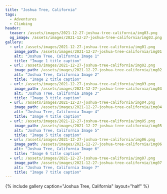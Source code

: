 ```yaml
---
title: "Joshua Tree, California"
tags:
  - Adventures
  - Climbing
header:
  teaser: /assets/images/2021-12-27-joshua-tree-california/img03.png
  og_image: /assets/images/2021-12-27-joshua-tree-california/img03.png
gallery:
  - url: /assets/images/2021-12-27-joshua-tree-california/img01.png
    image_path: /assets/images/2021-12-27-joshua-tree-california/img01.png
    alt: "Joshua Tree, California Image 1"
    title: "Image 1 title caption"
  - url: /assets/images/2021-12-27-joshua-tree-california/img02.png
    image_path: /assets/images/2021-12-27-joshua-tree-california/img02.png
    alt: "Joshua Tree, California Image 2"
    title: "Image 2 title caption"
  - url: /assets/images/2021-12-27-joshua-tree-california/img03.png
    image_path: /assets/images/2021-12-27-joshua-tree-california/img03.png
    alt: "Joshua Tree, California Image 3"
    title: "Image 3 title caption"
  - url: /assets/images/2021-12-27-joshua-tree-california/img04.png
    image_path: /assets/images/2021-12-27-joshua-tree-california/img04.png
    alt: "Joshua Tree, California Image 4"
    title: "Image 4 title caption"
  - url: /assets/images/2021-12-27-joshua-tree-california/img05.png
    image_path: /assets/images/2021-12-27-joshua-tree-california/img05.png
    alt: "Joshua Tree, California Image 5"
    title: "Image 5 title caption"
  - url: /assets/images/2021-12-27-joshua-tree-california/img06.png
    image_path: /assets/images/2021-12-27-joshua-tree-california/img06.png
    alt: "Joshua Tree, California Image 6"
    title: "Image 6 title caption"
  - url: /assets/images/2021-12-27-joshua-tree-california/img07.png
    image_path: /assets/images/2021-12-27-joshua-tree-california/img07.png
    alt: "Joshua Tree, California Image 7"
    title: "Image 7 title caption"
---
```


{% include gallery caption="Joshua Tree, California" layout="half" %}
